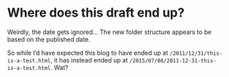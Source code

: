 # Where does this draft end up?

Weirdly, the date gets ignored… The new folder structure appears to be based on the published date.

So while I’d have expected this blog to have ended up at `/2011/12/31/this-is-a-test.html`, it has instead ended up at `/2015/07/08/2011-12-31-this-is-a-test.html`. Wat?
